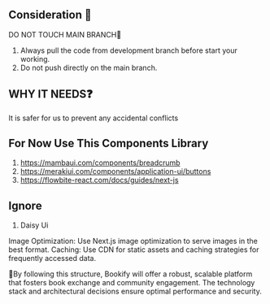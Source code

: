 
## Consideration 📍 

DO NOT TOUCH MAIN BRANCH🌿 
1. Always pull the code from development branch before start your working.
2. Do not push directly on the main branch. 

## WHY IT NEEDS❓

It is safer for us to prevent any accidental conflicts


## For Now Use This Components Library
1. https://mambaui.com/components/breadcrumb
2. https://merakiui.com/components/application-ui/buttons
3. https://flowbite-react.com/docs/guides/next-js 

## Ignore

1. Daisy Ui

Image Optimization: Use Next.js image optimization to serve images in the best format.
Caching: Use CDN for static assets and caching strategies for frequently accessed data.

📌By following this structure, Bookify will offer a robust, scalable platform that fosters book exchange and community engagement. The technology stack and architectural decisions ensure optimal performance and security.

